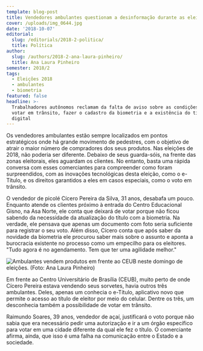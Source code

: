 ```yaml
---
template: blog-post
title: Vendedores ambulantes questionam a desinformação durante as eleições
cover: /uploads/img_0644.jpg
date: '2018-10-07'
editorial:
  slug: /editorials/2018-2-politica/
  title: Política
author:
  slug: /authors/2018-2-ana-laura-pinheiro/
  title: Ana Laura Pinheiro
semester: 2018/2
tags:
  - Eleições 2018
  - ambulantes
  - biometria
featured: false
headline: >-
  Trabalhadores autônomos reclamam da falta de aviso sobre as condições para
  votar em trânsito, fazer o cadastro da biometria e a existência do título
  digital
---
```

Os vendedores ambulantes estão sempre localizados em pontos estratégicos onde há grande movimento de pedestres, com o objetivo de  atrair o maior número de compradores dos seus produtos. Nas eleições de 2018, não poderia ser diferente. Debaixo de seus guarda-sóis, na frente das zonas eleitorais, eles aguardam os clientes. No entanto, basta uma rápida conversa com esses comerciantes para compreender como foram surpreendidos, com as inovações tecnológicas desta eleição, como o e-Título, e os direitos garantidos a eles em casos especiais, como o voto em trânsito.

O vendedor de picolé Cícero Pereira da Silva, 31 anos, desabafa um pouco. Enquanto atende os clientes próximo à entrada do Centro Educacional Gisno, na Asa Norte, ele conta que deixará de votar porque não ficou sabendo da necessidade da atualização do título com a biometria. Na verdade, ele pensava que apenas um documento com foto seria suficiente para registrar o seu voto. Além disso, Cícero conta que após saber da novidade da biometria ele procurou saber mais sobre o assunto e aponta a burocracia existente no processo como um empecilho para os eleitores. "Tudo agora é no agendamento. Tem que ter uma agilidade melhor."

![Ambulantes vendem produtos em frente ao CEUB neste domingo de eleições. (Foto: Ana Laura Pinheiro)](/uploads/img_0644.jpg)

Em frente ao Centro Universitário de Brasília (CEUB), muito perto de onde Cícero Pereira estava vendendo seus sorvetes, havia outros três ambulantes. Deles, apenas um conhecia o e-Título, aplicativo novo que permite o acesso ao título de eleitor por meio do celular. Dentre os três, um desconhecia também a possibilidade de votar em trânsito. 

Raimundo Soares, 39 anos, vendedor de açaí, justificará o voto porque não sabia que era necessário pedir uma autorização e ir a um órgão específico para votar em uma cidade diferente da qual ele fez o título. O comerciante afirma, ainda, que isso é uma falha na comunicação entre o Estado e a sociedade.
